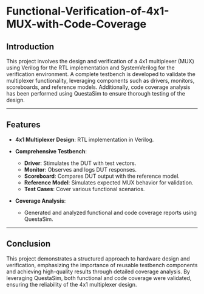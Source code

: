 # Functional-Verification-of-4x1-MUX-with-Code-Coverage

## **Introduction**

This project involves the design and verification of a 4x1 multiplexer (MUX) using Verilog for the RTL implementation and SystemVerilog for the verification environment. A complete testbench is developed to validate the multiplexer functionality, leveraging components such as drivers, monitors, scoreboards, and reference models.
Additionally, code coverage analysis has been performed using QuestaSim to ensure thorough testing of the design.

---

## **Features**

* **4x1 Multiplexer Design**: RTL implementation in Verilog.
* **Comprehensive Testbench**:

  * **Driver**: Stimulates the DUT with test vectors.
  * **Monitor**: Observes and logs DUT responses.
  * **Scoreboard**: Compares DUT output with the reference model.
  * **Reference Model**: Simulates expected MUX behavior for validation.
  * **Test Cases**: Cover various functional scenarios.
* **Coverage Analysis**:

  * Generated and analyzed functional and code coverage reports using QuestaSim.

---

## **Conclusion**

This project demonstrates a structured approach to hardware design and verification, emphasizing the importance of reusable testbench components and achieving high-quality results through detailed coverage analysis. By leveraging QuestaSim, both functional and code coverage were validated, ensuring the reliability of the 4x1 multiplexer design.
